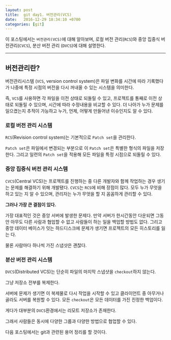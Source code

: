 ```yaml
---
layout: post
title:  git day1. 버전관리(VCS)
date:   2016-12-29 18:34:10 +0700
categories: [git]
---
```

이 포스팅에서는 `버전관리(VCS)`에 대해 알아보며, 로컬 버전 관리(`RCS`)와 중앙 집중식 버전관리(`CVCS`), 분산 버전 관리 (`DVCS`)에 대해 설명한다.
<hr>

## 버전관리란?

버전관리시스템 (`VCS`, version control system)은 파일 변화를 시간에 따라 기록했다가
나중에 특정 시점의 버전을 다시 꺼내올 수 있는 시스템을 의미한다.

즉, `VCS`를 사용하면 각 파일을 이전 상태로 되돌릴 수 있고, 프로젝트를 통째로 이전 상태로 되돌릴 수 있으며,
시간에 따라 수정내용을 비교할 수 있다. 더 나아가 누가 문제를 일으켰는지 추적이 가능하고 누가, 언제, 어떻게 만들어낸 이슈인지도 알 수 있다.

### 로컬 버전 관리 시스템

`RCS`(Revision control system)는 기본적으로 `Patch set`을 관리한다.

`Patch set`은 파일에서 변경되는 부분으로 이 `Patch set`은 특별한 형식의 파일을 저장한다. 그리고 일련의 `Patch set`을 적용해 모든 파일을 특정 시점으로 되돌릴 수 있다.

### 중앙 집중식 버전 관리 시스템

`CVCS`(Central VCS)는 프로젝트를 진행하는 중 다른 개발자와 함께 작업하는 경우 생기는 문제를 해결하기 위해 개발됐다. `CVCS`는 `RCS`에 비해 장점이 많다. 모두 누가 무엇을 하고 있는 지 알 수 있으며, 관리자는 누가 무엇을 할 지 꼼꼼하게 관리할 수 있다.

**그러나 가장 큰 결점이 있다.**

가장 대표적인 것은 중앙 서버에 발생한 문제다. 만약 서버가 한시간동안 다운되면 그동안 아무도 다른 사람과 협업할 수 없고 사람들이 하는 일을 백업할 방법도 없다. 그리고 중앙 데이터 베이스가 잇는 하드디스크에 문제가 생기면 프로젝트의 모든 히스토리를 잃는 다.

물론 사람마다 하나씩 가진 스냅샷은 괜찮다.

### 분산 버전 관리 시스템
`DVCS`(Distributed VCS)는 단순히 파일의 마지막 스냅샷을 `checkout`하지 않는다.

그냥 저장소 전부를 복제한다.

서버에 문제가 생기면 이 복제물로 다시 작업을 시작할 수 있고 클라이언트 중 아무거나 골라도 서버를 복원할 수 있다. 모든 `checkout`은 모든 데이터를 가진 진정한 백업이다.

게다가 대부분의 `DVCS`환경에서는 리모트 저장소가 존재한다.

그래서 사람들은 동시에 다양한 그룹과 다양한 방법으로 협업할 수 있다.

다음 포스팅에서는 git과 관련된 용어 정리를 할 것이다.
